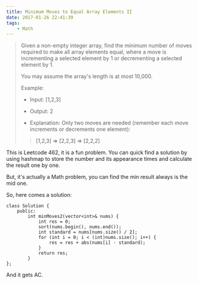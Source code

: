```yaml
---
title: Minimum Moves to Equal Array Elements II
date: 2017-01-26 22:41:39
tags:
    - Math
---
```


> Given a non-empty integer array, find the minimum number of moves required to make all array elements equal, where a move is incrementing a selected element by 1 or decrementing a selected element by 1.
>
> You may assume the array's length is at most 10,000.
>
> Example:
> + Input: [1,2,3]
>
> + Output: 2
>
> + Explanation: Only two moves are needed (remember each move increments or decrements one element):
>  > [1,2,3]  =>  [2,2,3]  =>  [2,2,2]

<!--more-->

This is Leetcode 462, it is a fun problem. You can quick find a solution by using hashmap to store the number and its appearance times and calculate the result one by one.

But, it's actually a Math problem, you can find the min result always is the mid one.

So, here comes a solution:

```
class Solution {
    public:
        int minMoves2(vector<int>& nums) {
            int res = 0;
            sort(nums.begin(), nums.end());
            int standard = nums[nums.size() / 2];
            for (int i = 0; i < (int)nums.size(); i++) {
                res = res + abs(nums[i] - standard);
            }
            return res;
        }
};
```

And it gets AC.

